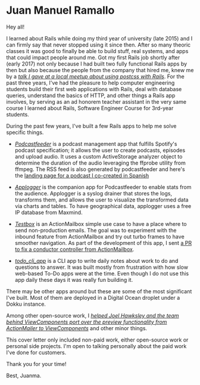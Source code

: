 # Juan Manuel Ramallo

Hey all!

I learned about Rails while doing my third year of university (late 2015) and I can firmly say that never stopped using it since then. After so many theoric classes it was good to finally be able to build stuff, real systems, and apps that could impact people around me. Got my first Rails job shortly after (early 2017) not only because I had built two fully functional Rails apps by then but also because the people from the company that hired me, knew me by a _[talk I gave at a local meetup about using postcss with Rails](https://github.com/laplatarb/meetup-nov-2016/blob/master/postcss.md)_. For the past three years, I've had the pleasure to help computer engineering students build their first web applications with Rails, deal with database queries, understand the basics of HTTP, and other things a Rails app involves, by serving as an ad honorem teacher assistant in the very same course I learned about Rails, Software Engineer Course for 3rd-year students.

During the past few years, I've built a few Rails apps to help me solve specific things.

- _[Podcastfeeder](https://github.com/juanmanuelramallo/podcast_feeder)_ is a podcast management app that fulfills Spotify's podcast specification; it allows the user to create podcasts, episodes and upload audio. It uses a custom ActiveStorage analyzer object to determine the duration of the audio leveraging the ffprobe utility from ffmpeg. The RSS feed is also generated by podcastfeeder and here's the [landing page for a podcast I co-created in Spanish](https://prograterapia.1ma.dev/)

- _[Applogger](https://github.com/juanmanuelramallo/applogger)_ is the companion app for Podcastfeeder to enable stats from the audience. Applogger is a syslog drainer that stores the logs, transforms them, and allows the user to visualize the transformed data via charts and tables. To have geographical data, applogger uses a free IP database from Maxmind.

- _[Testbox](https://github.com/juanmanuelramallo/testbox)_ is an ActionMailbox simple use case to have a place where to send non-production emails. The goal was to experiment with the inbound feature from ActionMailbox and try out turbo frames to have smoother navigation. As part of the development of this app, I sent [a PR to fix a conductor controller from ActionMailbox](https://github.com/rails/rails/pull/44008).

- _[todo_cli_app](https://github.com/juanmanuelramallo/todo)_ is a CLI app to write daily notes about work to do and questions to answer. It was built mostly from frustration with how slow web-based To-Do apps were at the time. Even though I do not use this app daily these days it was really fun building it.

There may be other apps around but these are some of the most significant I've built. Most of them are deployed in a Digital Ocean droplet under a Dokku instance.

Among other open-source work, I _[helped Joel Hawksley and the team behind ViewComponents port over the preview functionality from ActionMailer to ViewComponents](https://github.com/github/view_component/graphs/contributors)_ and other minor things.

This cover letter only included non-paid work, either open-source work or personal side projects. I'm open to talking personally about the paid work I've done for customers.

Thank you for your time!

Best,
Juanma.
